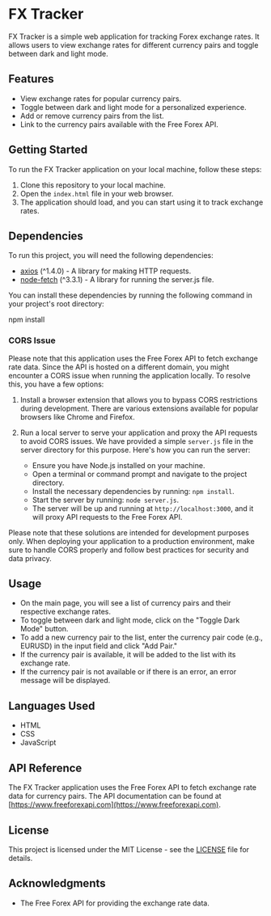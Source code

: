 # FX Tracker

FX Tracker is a simple web application for tracking Forex exchange rates. It allows users to view exchange rates for different currency pairs and toggle between dark and light mode.

## Features

- View exchange rates for popular currency pairs.
- Toggle between dark and light mode for a personalized experience.
- Add or remove currency pairs from the list.
- Link to the currency pairs available with the Free Forex API.

## Getting Started

To run the FX Tracker application on your local machine, follow these steps:

1. Clone this repository to your local machine.
2. Open the `index.html` file in your web browser.
3. The application should load, and you can start using it to track exchange rates.

## Dependencies

To run this project, you will need the following dependencies:

- [axios](https://www.npmjs.com/package/axios) (^1.4.0) - A library for making HTTP requests.
- [node-fetch](https://www.npmjs.com/package/node-fetch) (^3.3.1) - A library for running the server.js file.

You can install these dependencies by running the following command in your project's root directory:

npm install

### CORS Issue

Please note that this application uses the Free Forex API to fetch exchange rate data. Since the API is hosted on a different domain, you might encounter a CORS issue when running the application locally. To resolve this, you have a few options:

1. Install a browser extension that allows you to bypass CORS restrictions during development. There are various extensions available for popular browsers like Chrome and Firefox.

2. Run a local server to serve your application and proxy the API requests to avoid CORS issues. We have provided a simple `server.js` file in the server directory for this purpose. Here's how you can run the server:

   - Ensure you have Node.js installed on your machine.
   - Open a terminal or command prompt and navigate to the project directory.
   - Install the necessary dependencies by running: `npm install`.
   - Start the server by running: `node server.js`.
   - The server will be up and running at `http://localhost:3000`, and it will proxy API requests to the Free Forex API.

Please note that these solutions are intended for development purposes only. When deploying your application to a production environment, make sure to handle CORS properly and follow best practices for security and data privacy.

## Usage

- On the main page, you will see a list of currency pairs and their respective exchange rates.
- To toggle between dark and light mode, click on the "Toggle Dark Mode" button.
- To add a new currency pair to the list, enter the currency pair code (e.g., EURUSD) in the input field and click "Add Pair."
- If the currency pair is available, it will be added to the list with its exchange rate.
- If the currency pair is not available or if there is an error, an error message will be displayed.

## Languages Used

- HTML
- CSS
- JavaScript

## API Reference

The FX Tracker application uses the Free Forex API to fetch exchange rate data for currency pairs. The API documentation can be found at [https://www.freeforexapi.com](https://www.freeforexapi.com).

## License

This project is licensed under the MIT License - see the [LICENSE](LICENSE) file for details.

## Acknowledgments

- The Free Forex API for providing the exchange rate data.